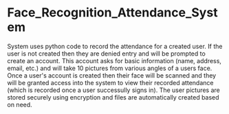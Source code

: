 # Face_Recognition_Attendance_System
System uses python code to record the attendance for a created user. If the user is not created then they are denied entry and will be prompted to create an account. This account asks for basic information (name, address, email, etc.) and will take 10 pictures from various angles of a users face. Once a user's account is created then their face will be scanned and they will be granted access into the system to view their recorded attendance (which is recorded once a user successully signs in). The user pictures are stored securely using encryption and files are automatically created based on need.
